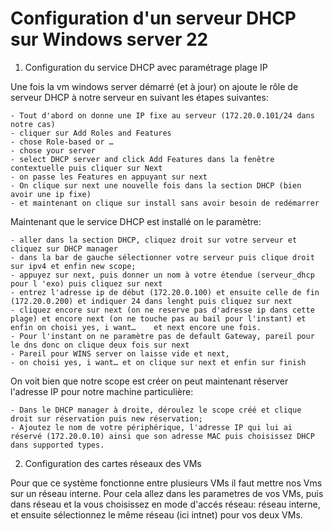 # Configuration d'un serveur DHCP sur Windows server 22


1) Configuration du service DHCP avec paramétrage plage IP


Une fois la vm windows server démarré (et à jour) on ajoute le rôle de serveur DHCP à notre serveur en suivant les étapes suivantes:

	- Tout d'abord on donne une IP fixe au serveur (172.20.0.101/24 dans notre cas)
	- cliquer sur Add Roles and Features
	- chose Role-based or …
	- chose your server
	- select DHCP server and click Add Features dans la fenêtre contextuelle puis cliquer sur Next
	- on passe les Features en appuyant sur next
	- On clique sur next une nouvelle fois dans la section DHCP (bien avoir une ip fixe)
	- et maintenant on clique sur install sans avoir besoin de redémarrer

Maintenant que le service DHCP est installé on le paramètre:

	- aller dans la section DHCP, cliquez droit sur votre serveur et cliquez sur DHCP manager
	- dans la bar de gauche sélectionner votre serveur puis clique droit sur ipv4 et enfin new scope;
	- appuyez sur next, puis donner un nom à votre étendue (serveur_dhcp pour l 'exo) puis cliquez sur next
	- entrez l'adresse ip de début (172.20.0.100) et ensuite celle de fin (172.20.0.200) et indiquer 24 dans lenght puis cliquez sur next
	- cliquez encore sur next (on ne reserve pas d'adresse ip dans cette plage) et encore next (on ne touche pas au bail pour l'instant) et enfin on choisi yes, i want… 	et next encore une fois.
	- Pour l'instant on ne paramètre pas de default Gateway, pareil pour le dns donc on clique deux fois sur next
	- Pareil pour WINS server on laisse vide et next,
	- on choisi yes, i want… et on clique sur next et enfin sur finish

On voit bien que notre scope est créer on peut maintenant réserver l'adresse IP pour notre machine particulière:

	- Dans le DHCP manager à droite, déroulez le scope créé et clique droit sur réservation puis new réservation;
	- Ajoutez le nom de votre périphérique, l'adresse IP qui lui ai réservé (172.20.0.10) ainsi que son adresse MAC puis choisissez DHCP dans supported types.


2) Configuration des cartes réseaux des VMs

Pour que ce système fonctionne entre plusieurs VMs il faut mettre nos Vms sur un réseau interne. Pour cela allez dans les parametres de vos VMs, puis dans réseau et la vous choisissez en mode d'accés réseau: réseau interne, et ensuite sélectionnez le même réseau (ici intnet) pour vos deux VMs.